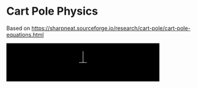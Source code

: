 # Cart Pole Physics

Based on https://sharpneat.sourceforge.io/research/cart-pole/cart-pole-equations.html

<img src="frames.gif">
